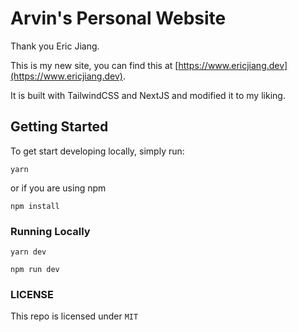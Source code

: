 # Arvin's Personal Website

Thank you Eric Jiang.

This is my new site, you can find this at [https://www.ericjiang.dev](https://www.ericjiang.dev).

It is built with TailwindCSS and NextJS and modified it to my liking.

## Getting Started

To get start developing locally, simply run:

```
yarn
```

or if you are using npm

```
npm install
```

### Running Locally

```
yarn dev
```

```
npm run dev
```

### LICENSE

This repo is licensed under `MIT`